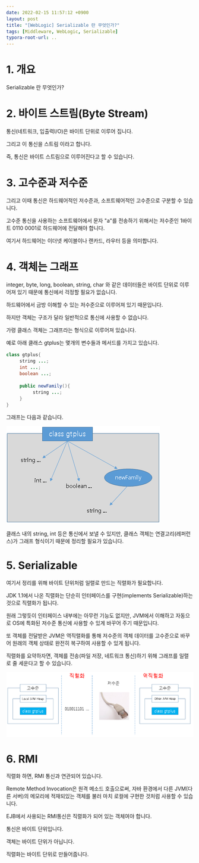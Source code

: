 ```yaml
---
date: 2022-02-15 11:57:12 +0900
layout: post
title: "[WebLogic] Serializable 란 무엇인가?"
tags: [Middleware, WebLogic, Serializable]
typora-root-url: ..
---
```



# 1. 개요

Serializable 란 무엇인가?



# 2. 바이트 스트림(Byte Stream)

통신(네트워크, 입출력I/O)은 바이트 단위로 이루어 집니다.

그리고 이 통신을 스트림 이라고 합니다.

즉, 통신은 바이트 스트림으로 이루어진다고 할 수 있습니다.



# 3. 고수준과 저수준

그리고 이때 통신은 하드웨어적인 저수준과, 소프트웨어적인 고수준으로 구분할 수 있습니다.

고수준 통신을 사용하는 소프트웨어에서 문자 "a"를 전송하기 위해서는 저수준인 1바이트 0110 0001로 하드웨어에 전달해야 합니다.

여기서 하드웨어는 이더넷 케이블이나 랜카드, 라우터 등을 의미합니다.



# 4. 객체는 그래프

integer, byte, long, boolean, string, char 와 같은 데이터들은 바이트 단위로 이루어져 있기 때문에 통신에서 걱정할 필요가 없습니다.

하드웨어에서 금방 이해할 수 있는 저수준으로 이루어져 있기 때문입니다.

하지만 객체는 구조가 달라 일반적으로 통신에 사용할 수 없습니다.

가령 클래스 객체는 그래프라는 형식으로 이루어져 있습니다.

예로 아래 클래스 gtplus는 몇개의 변수들과 메서드를 가지고 있습니다.



```java
class gtplus{
     string ...;
     int ...;
     boolean ...;
     
     public newFamily(){
          string ...;
     }
}
```



그래프는 다음과 같습니다.

![WhatIsSerializable_1](/../assets/posts/images/01-WebLogic/WhatIsSerializable/WhatIsSerializable_1.png)

클래스 내의 string, int 등은 통신에서 보낼 수 있지만, 클래스 객체는 연결고리(레퍼런스)가 그래프 형식이기 때문에 정리할 필요가 있습니다.



# 5. Serializable

여기서 정리를 위해 바이트 단위처럼 일렬로 만드는 직렬화가 필요합니다.

JDK 1.1에서 나온 직렬화는 단순히 인터페이스를 구현(implements Serializable)하는 것으로 직렬화가 됩니다.

원래 그렇듯이 인터페이스 내부에는 아무런 기능도 없지만, JVM에서 이해하고 자동으로 OS에 특화된 저수준 통신에 사용할 수 있게 바꾸어 주기 때문입니다.

또 객체를 전달받은 JVM은 역직렬화를 통해 저수준의 객체 데이터를 고수준으로 바꾸어 원래의 객체 상태로 완전히 복구하여 사용할 수 있게 됩니다.

직렬화를 요약하자면, 객체를 전송(파일 저장, 네트워크 통신)하기 위해 그래프를 일렬로 줄 세운다고 할 수 있습니다.



![WhatIsSerializable_2](/../assets/posts/images/01-WebLogic/WhatIsSerializable/WhatIsSerializable_2.png)



# 6. RMI

직렬화 하면, RMI 통신과 연관되어 있습니다.

Remote Method Invocation은 원격 메소드 호출으로써, 자바 환경에서 다른 JVM(다른 서버)의 메모리에 적재되있는 객체를 불러 마치 로컬에 구현한 것처럼 사용할 수 있습니다.

EJB에서 사용되는 RMI통신은 직렬화가 되어 있는 객체여야 합니다.



통신은 바이트 단위입니다.

객체는 바이트 단위가 아닙니다.

직렬화는 바이트 단위로 만들어줍니다.
